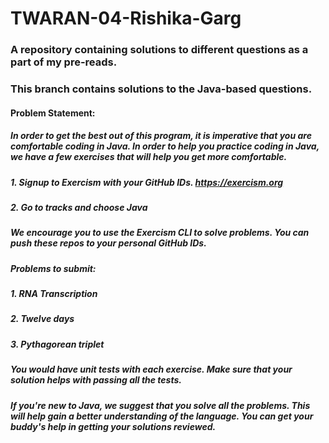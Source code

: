 # TWARAN-04-Rishika-Garg
### A repository containing solutions to different questions as a part of my pre-reads. 
### This branch contains solutions to the Java-based questions.
#### 
#### Problem Statement:
##### In order to get the best out of this program, it is imperative that you are comfortable coding in Java. In order to help you practice coding in Java, we have a few exercises that will help you get more comfortable. 
##### 
##### 1. Signup to Exercism with your GitHub IDs. https://exercism.org
##### 2. Go to tracks and choose Java
##### 
##### We encourage you to use the Exercism CLI to solve problems. You can push these repos to your personal GitHub IDs. 
##### 
##### Problems to submit: 
##### 1. RNA Transcription
##### 2. Twelve days
##### 3. Pythagorean triplet
##### 
##### You would have unit tests with each exercise. Make sure that your solution helps with passing all the tests. 
##### 
##### If you're new to Java, we suggest that you solve all the problems. This will help gain a better understanding of the language. You can get your buddy's help in getting your solutions reviewed.
